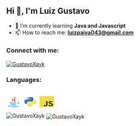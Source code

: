 ## Hi 👋, I'm Luiz Gustavo

- 🌱 I’m currently learning **Java and Javascript**
- 📫 How to reach me: **luizpaiva043@gmail.com**

<h3 align="left">Connect with me:</h3>
<p align="left">
<a href="https://www.linkedin.com/in/luiz-gustavo-paiva-737821218/" target="blank"><img align="center" src="https://raw.githubusercontent.com/rahuldkjain/github-profile-readme-generator/master/src/images/icons/Social/linked-in-alt.svg" alt="GustavoXayk" height="30" width="40" /></a>

<h3 align="left">Languages:</h3>
</div>
<div style="display: inline_block"><br>
  <img align="center" alt="Rafa-Csharp" height="30" width="40" src="https://raw.githubusercontent.com/devicons/devicon/master/icons/java/java-original.svg">
  <img align="center" alt="Rafa-Csharp" height="30" width="40" src="https://raw.githubusercontent.com/devicons/devicon/master/icons/python/python-original.svg">
  <img align="center" alt="Rafa-Csharp" height="30" width="40" src="https://raw.githubusercontent.com/devicons/devicon/master/icons/javascript/javascript-original.svg">
  
  <p><img align="left" src="https://github-readme-stats.vercel.app/api/top-langs?username=GustavoXayk&show_icons=false&locale=en&layout=compact" alt="GustavoXayk" /></p>
  
  <p>&nbsp;<img align="center" src="https://github-readme-stats.vercel.app/api?username=GustavoXayk&show_icons=false&locale=en" alt="GustavoXayk" /></p>
</div>


